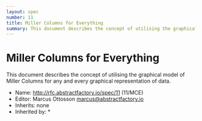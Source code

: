 ```yaml
---
layout: spec
number: 11
title: Miller Columns for Everything
summary: This document describes the concept of utilising the graphical model of Miller Columns for any and every graphical representation of data.
---
```

# Miller Columns for Everything

This document describes the concept of utilising the graphical model of Miller Columns for any and every graphical representation of data.

* Name: http://rfc.abstractfactory.io/spec/11 (11/MCE)
* Editor: Marcus Ottosson <marcus@abstractfactory.io>
* Inherits: none
* Inherited by: *